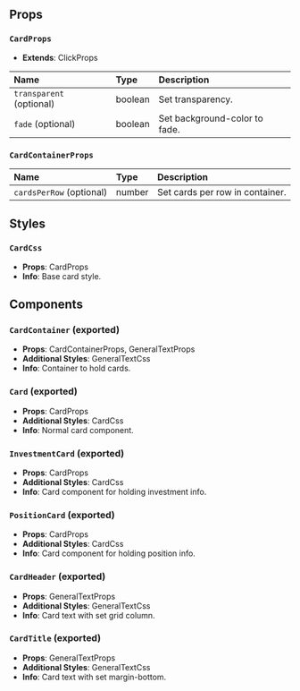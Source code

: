 ## Props

### `CardProps`
- **Extends**: ClickProps

| Name | Type | Description                                                          |
| :--- | :--- | :------------------------------------------------------------------- |
| `transparent` (optional) | boolean | Set transparency.
| `fade` (optional) | boolean | Set background-color to fade.

### `CardContainerProps`
| Name | Type | Description                                                          |
| :--- | :--- | :------------------------------------------------------------------- |
| `cardsPerRow` (optional) | number | Set cards per row in container.

## Styles

### `CardCss`
- **Props**: CardProps
- **Info**: Base card style.

## Components

### `CardContainer` (exported)
- **Props**: CardContainerProps, GeneralTextProps
- **Additional Styles**: GeneralTextCss
- **Info**: Container to hold cards.

### `Card` (exported)
- **Props**: CardProps
- **Additional Styles**: CardCss
- **Info**: Normal card component.

### `InvestmentCard` (exported)
- **Props**: CardProps
- **Additional Styles**: CardCss
- **Info**: Card component for holding investment info.

### `PositionCard` (exported)
- **Props**: CardProps
- **Additional Styles**: CardCss
- **Info**: Card component for holding position info.

### `CardHeader` (exported)
- **Props**: GeneralTextProps
- **Additional Styles**: GeneralTextCss
- **Info**: Card text with set grid column.

### `CardTitle` (exported)
- **Props**: GeneralTextProps
- **Additional Styles**: GeneralTextCss
- **Info**: Card text with set margin-bottom.